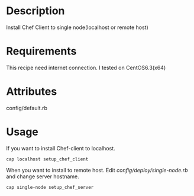 Description
===========
Install Chef Client to single node(localhost or remote host)

Requirements
============
This recipe need internet connection.
I tested on CentOS6.3(x64)

Attributes
==========
config/default.rb




Usage
=====
If you want to install Chef-client to localhost.

`cap localhost setup_chef_client`

When you want to install to remote host.
Edit *config/deploy/single-node.rb* and change server hostname.

`cap single-node setup_chef_server`


